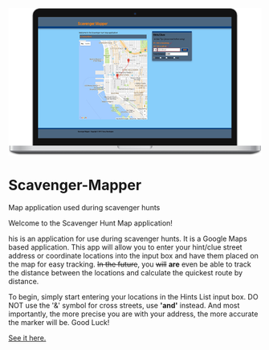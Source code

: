 [![See it in action.](scavenger-mapper.png)](http://caseybennington.github.io/Scavenger-Mapper/)
# Scavenger-Mapper
Map application used during scavenger hunts

Welcome to the Scavenger Hunt Map application!

his is an application for use during scavenger hunts. It is a Google Maps based application.
This app will allow you to enter your hint/clue street address or coordinate locations into the input box and have them placed on the map for easy tracking. ~~In the future~~, you ~~will~~ **__are__** even be able to track the distance between the locations and calculate the quickest route by distance.

To begin, simply start entering your locations in the Hints List input box. DO NOT use the '&' symbol for cross streets, use **__'and'__** instead. And most importantly, the more precise you are with your address, the more accurate the marker will be. Good Luck!


[See it here.](http://caseybennington.github.io/Scavenger-Mapper/)
